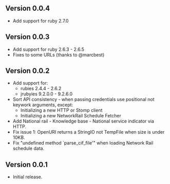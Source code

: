 ## Version 0.0.4

  * Add support for ruby 2.7.0

## Version 0.0.3

  * Add support for ruby 2.6.3 - 2.6.5
  * Fixes to some URLs (thanks to @marcbest)

## Version 0.0.2

  * Add support for:
    * rubies 2.4.4 - 2.6.2
    * jrubyies 9.2.0.0 - 9.2.6.0
  * Sort API consistency - when passing credentials use positional not keywork arguments, except:
    * Initializing a new HTTP or Stomp client
    * Initializing a new NetworkRail Schedule Fetcher
  * Add National rail - Knowledge base - National service indicator via HTTP.
  * Fix issue 1: OpenURI returns a StringIO not TempFile when size is under 10KB.
  * Fix "undefined method `parse_cif_file'" when loading Network Rail schedule data.

## Version 0.0.1

 * Initial release.
